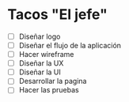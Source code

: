 # Tacos "El jefe"

- [ ] Diseñar logo
- [ ] Diseñar el flujo de la aplicación 
- [ ] Hacer wireframe
- [ ] Diseñar la UX
- [ ] Diseñar la UI
- [ ] Desarrollar la pagina
- [ ] Hacer las pruebas 
